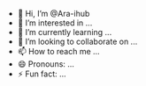 - 👋 Hi, I’m @Ara-ihub
- 👀 I’m interested in ...
- 🌱 I’m currently learning ...
- 💞️ I’m looking to collaborate on ...
- 📫 How to reach me ...
- 😄 Pronouns: ...
- ⚡ Fun fact: ...

<!---
Ara-ihub/Ara-ihub is a ✨ special ✨ repository because its `README.md` (this file) appears on your GitHub profile.
You can click the Preview link to take a look at your changes.
--->
